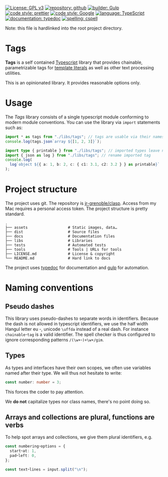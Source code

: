 [![License: GPL v3](https://img.shields.io/badge/License-GPLv3-blue.svg)](https://www.gnu.org/licenses/gpl-3.0)
[![repository: github](https://img.shields.io/badge/repo-tags-black.svg)](https://github.com/jr-grenoble/tags)
[![builder: Gulp](https://img.shields.io/badge/builder-gulp-ff2000.svg)](https://gulpjs.com)
[![code style: prettier](https://img.shields.io/badge/format-prettier-ffff00.svg)](https://github.com/prettier/prettier)
[![code style: Google](https://img.shields.io/badge/code_style-google-60ff40.svg)](https://github.com/google/gts)
[![language: TypeScript](https://img.shields.io/badge/%3C%2F%3E-typescript-0080ff.svg)](http://www.typescriptlang.org/)
[![documentation: typedoc](https://img.shields.io/badge/doc_gen-typedoc-8000ff.svg)](https://typedoc.org)
[![spelling: cspell](https://img.shields.io/badge/spelling-cspell-40ff50.svg)](https://github.com/streetsidesoftware/vscode-spell-checker/)

Note: this file is hardlinked into the root project directory.

# Tags

**Tags** is a self contained [Typescript](https://www.typescriptlang.org/) library that provides chainable, parametrizable tags for [template literals](https://developer.mozilla.org/en-US/docs/Web/JavaScript/Reference/Template_literals) as well as other text processing utilities.

This is an opinionated library. It provides reasonable options only.

# Usage

The _Tags_ library consists of a single typescript module conforming to modern module conventions. You can use the library via `import` statements such as:

```typescript
import * as tags from "./libs/tags"; // tags are usable via their names qualified with "tags"
console.log(tags.json`array ${[1, 2, 3]}`);

import type { printable } from "./libs/tags"; // imported types leave no trace in the executable code
import { json as log } from "./libs/tags"; // rename imported tag
console.log(
  log`object ${{ a: 1, b: 2, c: { c1: 3.1, c2: 3.2 } } as printable}`
);
```

# Project structure

The project uses git. The repository is [jr-grenoble/clasp](https://github.com/jr-grenoble/tags). Access from my Mac requires a personal access token. The project structure is pretty standard.

    .
    ├── assets                  # Static images, data…
    ├── dist                    # Source files
    ├── docs                    # Documentation files
    ├── libs                    # Libraries
    ├── tests                   # Automated tests
    ├── tools                   # Tools | URLs for tools
    ├── LICENSE.md              # License & copyright
    └── README.md               # Hard link to docs

The project uses [typedoc](https://typedoc.org/) for documentation and [gulp](https://gulpjs.com/) for automation.

# Naming conventions

## Pseudo dashes

This library uses pseudo-dashes to separate words in identifiers. Because the dash is not allowed in typescript identifiers, we use the half width Hangul letter eu `ｰ`, unicode `\uffda` instead of a real dash. For instance `chainableｰtag` is a valid identifier. The spell checker is thus configured to ignore corresponding patterns `/(\w+ｰ)+\w+/gim`.

## Types

As types and interfaces have their own scopes, we often use variables named after their type. We will thus not hesitate to write:

```typescript
const number: number = 3;
```

This forces the coder to pay attention.

We **do not** capitalize types nor class names, there's no point doing so.

## Arrays and collections are plural, functions are verbs

To help spot arrays and collections, we give them plural identifiers, e.g.

```typescript
const numberingｰoptions = {
  startｰat: 1,
  padｰleft: 0,
};

const textｰlines = input.split("\n");
```
